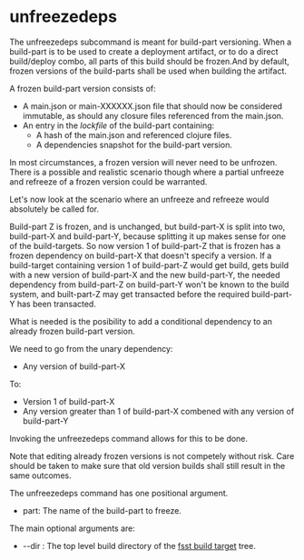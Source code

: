 # unfreezedeps
The unfreezedeps subcommand is meant for build-part versioning. When a build-part is to be used to create a deployment artifact,
or to do a direct build/deploy combo, all parts of this build should be frozen.And by default, frozen versions of the build-parts
shall be used when building the artifact.

A frozen build-part version consists of:
* A main.json or main-XXXXXX.json file that should now be considered immutable, as should any closure files referenced from the main.json.
* An entry in the *lockfile* of the build-part containing:
  - A hash of the main.json and referenced clojure files.
  - A dependencies snapshot for the build-part version.

In most circumstances, a frozen version will never need to be unfrozen. There is a possible and realistic scenario though where a 
partial unfreeze and refreeze of a frozen version could be warranted. 

Let's now look at the scenario where an unfreeze and refreeze would absolutely be called for.

Build-part Z is frozen, and is unchanged, but build-part-X is split into two, build-part-X and build-part-Y, 
because splitting it up makes sense for one of the build-targets.
So now version 1 of build-part-Z that is frozen has a frozen dependency on build-part-X that doesn't specify a version. 
If a build-target containing version 1 of build-part-Z would get build, gets build with a new version of build-part-X 
and the new build-part-Y, the needed dependency from build-part-Z on build-part-Y won't be known to the build system, and
built-part-Z may get transacted before the required build-part-Y has been transacted.

What is needed is the posibility to add a conditional dependency to an already frozen build-part version. 

We need to go from the unary dependency:

* Any version of build-part-X

To:

* Version 1 of build-part-X
* Any version greater than 1 of build-part-X combened with any version of build-part-Y

Invoking the unfreezedeps command allows for this to be done.

Note that editing already frozen versions is not competely without risk. Care should be taken to make sure
that old version builds shall still result in the same outcomes. 

The unfreezedeps command has one positional argument.

* part: The name of the build-part to freeze.

The main optional arguments are:

* --dir : The top level build directory of the [fsst build target](buildtarget.MD) tree.
